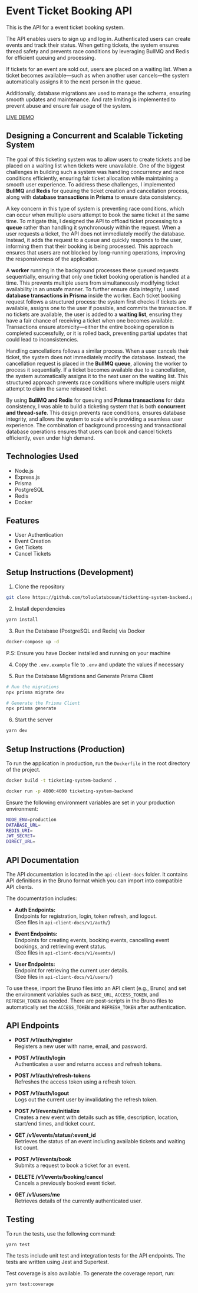 # Event Ticket Booking API
This is the API for a event ticket booking system.

The API enables users to sign up and log in. Authenticated users can create events and track their status. When getting tickets, the system ensures thread safety and prevents race conditions by leveraging BullMQ and Redis for efficient queuing and processing.

If tickets for an event are sold out, users are placed on a waiting list. When a ticket becomes available—such as when another user cancels—the system automatically assigns it to the next person in the queue.

Additionally, database migrations are used to manage the schema, ensuring smooth updates and maintenance. And rate limiting is implemented to prevent abuse and ensure fair usage of the system.

[LIVE DEMO](https://ticketing-system-backend.toluolatubosun.com)

## Designing a Concurrent and Scalable Ticketing System

The goal of this ticketing system was to allow users to create tickets and be placed on a waiting list when tickets were unavailable. One of the biggest challenges in building such a system was handling concurrency and race conditions efficiently, ensuring fair ticket allocation while maintaining a smooth user experience. To address these challenges, I implemented **BullMQ** and **Redis** for queuing the ticket creation and cancellation process, along with **database transactions in Prisma** to ensure data consistency.  

A key concern in this type of system is preventing race conditions, which can occur when multiple users attempt to book the same ticket at the same time. To mitigate this, I designed the API to offload ticket processing to a **queue** rather than handling it synchronously within the request. When a user requests a ticket, the API does not immediately modify the database. Instead, it adds the request to a queue and quickly responds to the user, informing them that their booking is being processed. This approach ensures that users are not blocked by long-running operations, improving the responsiveness of the application.  

A **worker** running in the background processes these queued requests sequentially, ensuring that only one ticket booking operation is handled at a time. This prevents multiple users from simultaneously modifying ticket availability in an unsafe manner. To further ensure data integrity, I used **database transactions in Prisma** inside the worker. Each ticket booking request follows a structured process: the system first checks if tickets are available, assigns one to the user if possible, and commits the transaction. If no tickets are available, the user is added to a **waiting list**, ensuring they have a fair chance of receiving a ticket when one becomes available. Transactions ensure atomicity—either the entire booking operation is completed successfully, or it is rolled back, preventing partial updates that could lead to inconsistencies.  

Handling cancellations follows a similar process. When a user cancels their ticket, the system does not immediately modify the database. Instead, the cancellation request is placed in the **BullMQ queue**, allowing the worker to process it sequentially. If a ticket becomes available due to a cancellation, the system automatically assigns it to the next user on the waiting list. This structured approach prevents race conditions where multiple users might attempt to claim the same released ticket.  

By using **BullMQ and Redis** for queuing and **Prisma transactions** for data consistency, I was able to build a ticketing system that is both **concurrent and thread-safe**. This design prevents race conditions, ensures database integrity, and allows the system to scale while providing a seamless user experience. The combination of background processing and transactional database operations ensures that users can book and cancel tickets efficiently, even under high demand.

## Technologies Used
- Node.js
- Express.js
- Prisma
- PostgreSQL
- Redis
- Docker

## Features
- User Authentication
- Event Creation
- Get Tickets
- Cancel Tickets

## Setup Instructions (Development)

1. Clone the repository

```bash
git clone https://github.com/toluolatubosun/ticketting-system-backend.git
```

2. Install dependencies

```bash
yarn install
```

3. Run the Database (PostgreSQL and Redis) via Docker

```bash
docker-compose up -d
```

P.S: Ensure you have Docker installed and running on your machine

4. Copy the `.env.example` file to `.env` and update the values if necessary


5. Run the Database Migrations and Generate Prisma Client

```bash
# Run the migrations
npx prisma migrate dev

# Generate the Prisma Client
npx prisma generate
```

6. Start the server

```bash
yarn dev
```

## Setup Instructions (Production)

To run the application in production, run the `Dockerfile` in the root directory of the project.

```bash
docker build -t ticketing-system-backend .

docker run -p 4000:4000 ticketing-system-backend
```

Ensure the following environment variables are set in your production environment:

```bash
NODE_ENV=production
DATABASE_URL=
REDIS_URI=
JWT_SECRET=
DIRECT_URL=
```

## API Documentation

The API documentation is located in the `api-client-docs` folder. It contains API definitions in the Bruno format which you can import into compatible API clients.

The documentation includes:
- **Auth Endpoints:**  
  Endpoints for registration, login, token refresh, and logout.  
  (See files in `api-client-docs/v1/auth/`)
  
- **Event Endpoints:**  
  Endpoints for creating events, booking events, cancelling event bookings, and retrieving event status.  
  (See files in `api-client-docs/v1/events/`)
  
- **User Endpoints:**  
  Endpoint for retrieving the current user details.  
  (See files in `api-client-docs/v1/users/`)

To use these, import the Bruno files into an API client (e.g., Bruno) and set the environment variables such as `BASE_URL`, `ACCESS_TOKEN`, and `REFRESH_TOKEN` as needed. There are post-scripts in the Bruno files to automatically set the `ACCESS_TOKEN` and `REFRESH_TOKEN` after authentication.

## API Endpoints

- **POST /v1/auth/register**  
  Registers a new user with name, email, and password.

- **POST /v1/auth/login**  
  Authenticates a user and returns access and refresh tokens.

- **POST /v1/auth/refresh-tokens**  
  Refreshes the access token using a refresh token.

- **POST /v1/auth/logout**  
  Logs out the current user by invalidating the refresh token.

- **POST /v1/events/initialize**  
  Creates a new event with details such as title, description, location, start/end times, and ticket count.

- **GET /v1/events/status/:event_id**  
  Retrieves the status of an event including available tickets and waiting list count.

- **POST /v1/events/book**  
  Submits a request to book a ticket for an event.

- **DELETE /v1/events/booking/cancel**  
  Cancels a previously booked event ticket.

- **GET /v1/users/me**  
  Retrieves details of the currently authenticated user.

## Testing

To run the tests, use the following command:

```bash
yarn test
```

The tests include unit test and integration tests for the API endpoints. The tests are written using Jest and Supertest.

Test coverage is also available. To generate the coverage report, run:

```bash
yarn test:coverage
```